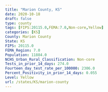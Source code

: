 ```yaml
---
title: "Marion County, KS"
date: 2020-10-18
draft: false
type: county
tags: [FIPS:20115.0,FEMA:7.0,Non-core,Yellow]
categories: [KS]
County: Marion County
State: KS
FIPS: 20115.0
FEMA_Region: 7.0
Population: 11884.0
NCHS_Urban_Rural_Classification: Non-core
Tests_in_prior_14_days: 274.0
Fourteen_day_test_rate_per_100000: 2306.0
Percent_Positivity_in_prior_14_days: 0.055
Level: Yellow
url: /states/KS/marion-county
---
```



